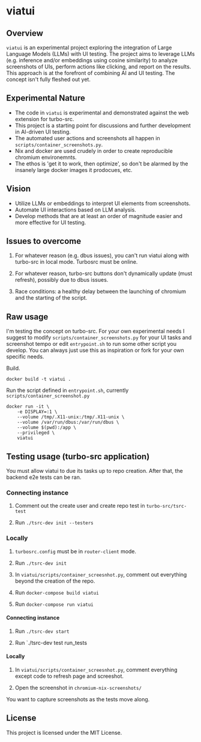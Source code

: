 # viatui

## Overview

`viatui` is an experimental project exploring the integration of Large Language Models (LLMs) with UI testing. The project aims to leverage LLMs (e.g. inference and/or embeddings using cosine similarity) to analyze screenshots of UIs, perform actions like clicking, and report on the results. This approach is at the forefront of combining AI and UI testing. The concept isn't fully fleshed out yet.

## Experimental Nature

- The code in `viatui` is experimental and demonstrated against the web extension for turbo-src.
- This project is a starting point for discussions and further development in AI-driven UI testing.
- The automated user actions and screenshots all happen in `scripts/container_screenshots.py`.
- Nix and docker are used crudely in order to create reproducible chromium environemnts.
- The ethos is 'get it to work, then optimize', so don't be alarmed by the insanely large docker images it prodocues, etc.

## Vision

- Utilize LLMs or embeddings to interpret UI elements from screenshots.
- Automate UI interactions based on LLM analysis.
- Develop methods that are at least an order of magnitude easier and more effective for UI testing.

## Issues to overcome

1. For whatever reason (e.g. dbus issues), you can't run viatui along with turbo-src in local mode. Turbosrc must be online.

2. For whatever reason, turbo-src buttons don't dynamically update (must refresh), possibly due to dbus issues.

3. Race conditions: a healthy delay between the launching of chromium and the starting of the script.

## Raw usage

I'm testing the concept on turbo-src. For your own experimental needs I suggest to modify `scripts/container_screenshots.py` for your UI tasks and screenshot tempo or edit `entrypoint.sh` to run some other script you develop. You can always just use this as inspiration or fork for your own specific needs.

Build.

```
docker build -t viatui .
```

Run the script defined in `entrypoint.sh`, currently `scripts/container_screenshot.py`

```
docker run -it \
    -e DISPLAY=:1 \
    --volume /tmp/.X11-unix:/tmp/.X11-unix \
    --volume /var/run/dbus:/var/run/dbus \
    --volume $(pwd):/app \
    --privileged \
    viatui
```

## Testing usage (turbo-src application)

You must allow viatui to due its tasks up to repo creation. After that, the backend e2e tests can be ran.

### Connecting instance

1. Comment out the create user and create repo test in `turbo-src/tsrc-test`

2. Run `./tsrc-dev init --testers`

### Locally

1. `turbosrc.config` must be in `router-client` mode.

2. Run `./tsrc-dev init`

3. In `viatui/scripts/container_screesnhot.py`, comment out everything beyond the creation of the repo.

4. Run `docker-compose build viatui`

5. Run `docker-compose run viatui`

#### Connecting instance

1. Run `./tsrc-dev start`

2. Run `./tsrc-dev test <username> <repo> run_tests

#### Locally

1. In `viatui/scripts/container_screesnhot.py`, comment everything except code to refresh page and screeshot.

2. Open the screenshot in `chromium-nix-screenshots/`

You want to capture screenshots as the tests move along.


## License

This project is licensed under the MIT License.
